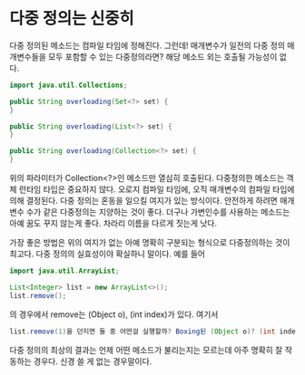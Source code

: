 # 다중 정의는 신중히

다중 정의된 메소드는 컴파일 타임에 정해진다. 그런데! 매개변수가 일전의 다중 정의 매개변수들을 모두 포함할 수 있는 
다중정의라면? 해당 메소드 외는 호출될 가능성이 없다.

```java
import java.util.Collections;

public String overloading(Set<?> set) {
}

public String overloading(List<?> set) {
}

public String overloading(Collection<?> set) {
}
```

위의 파라미터가 Collection<?>인 메소드만 열심히 호출된다. 다중정의한 메소드는 객체 런타임 타입은 중요하지 않다. 오로지 컴파일 타임에,
오직 매개변수의 컴파일 타입에 의해 결정된다. 다중 정의는 혼동을 일으킬 여지가 있는 방식이다. 안전하게 하려면 매개변수 수가 같은 다중정의는 지양하는 것이 좋다.
더구나 가변인수를 사용하는 메소드는 아예 꿈도 꾸지 않는게 좋다. 차라리 이름을 다르게 짓는게 낫다. 

가장 좋은 방법은 위의 여지가 없는 아예 명확히 구분되는 형식으로 다중정의하는 것이 최고다. 다중 정의의 실효성이야 확실하니 말이다.
예를 들어

```java
import java.util.ArrayList;

List<Integer> list = new ArrayList<>();
list.remove();
```

의 경우에서 remove는 (Object o), (int index)가 있다. 여기서 

```java
list.remove(1)을 던지면 둘 중 어떤걸 실행할까? Boxing된 (Object o)? (int index)?
```

다중 정의의 최상의 결과는 언제 어떤 메소드가 불리는지는 모르는데 아주 명확히 잘 작동하는 경우다. 신경 쓸 게 없는 경우말이다.